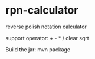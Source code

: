 # rpn-calculator
reverse polish notation calculator

support operator: + - * / clear sqrt


Build the jar: mvn package
